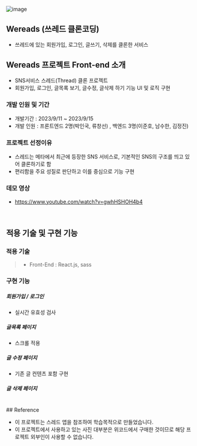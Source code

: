 ![image](https://github.com/MakeRobin97/Wereads/assets/127472621/3b3e6939-9ab3-4280-b4be-bb5e2ed00739)


## Wereads (쓰레드 클론코딩)

- 쓰레드에 있는 회원가입, 로그인, 글쓰기, 삭제를 클론한 서비스

## Wereads 프로젝트 Front-end 소개

- SNS서비스 스레드(Thread) 클론 프로젝트
- 회원가입, 로그인, 글목록 보기, 글수정, 글삭제 하기 기능 UI 및 로직 구현
  
### 개발 인원 및 기간

- 개발기간 : 2023/9/11 ~ 2023/9/15
- 개발 인원 : 프론트엔드 2명(박인국, 류창선) , 백엔드 3명(이준호, 남수한, 김정진)

### 프로젝트 선정이유

- 스레드는 메타에서 최근에 등장한 SNS 서비스로, 기본적인 SNS의 구조를 띄고 있어 클론하기로 함
- 편리함을 주요 성질로 판단하고 이를 중심으로 기능 구현

### 데모 영상
- https://www.youtube.com/watch?v=gwhHSHOH4b4

<br>

## 적용 기술 및 구현 기능

### 적용 기술

> - Front-End : React.js, sass

### 구현 기능

##### 회원가입 / 로그인
- 실시간 유효성 검사

##### 글목록 페이지
- 스크롤 적용
  
##### 글 수정 페이지
- 기존 글 컨텐츠 포함 구현

##### 글 삭제 페이지


<br/>
## Reference

- 이 프로젝트는 스레드 앱을 참조하여 학습목적으로 만들었습니다.
- 이 프로젝트에서 사용하고 있는 사진 대부분은 위코드에서 구매한 것이므로 해당 프로젝트 외부인이 사용할 수 없습니다.
